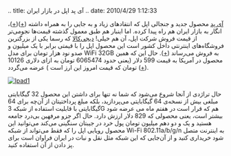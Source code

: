 .. title: آی پد اپل در بازار ایران .. date: 2010/4/29 1:12:33

[آی پد](http://store.apple.com/us/browse/home/shop_ipad/family/ipad)
محصول جدید و جنجالی اپل که انتقاد‌های زیاد و به جایی را به همراه داشته‌
([+](http://www.narenji.ir/tablet-pc----narenji-sections-55/79-tablet/1771-say-no-to-ipad))([+](http://1pezeshk.com/archives/2010/04/hp-slate-vs-ipad.html))،
انگار به بازار ایران هم راه پیدا کرده‌‌. اما اینبار هم طبق معمول گذشته
قیمت‌ها نجومی‌تر از قیمت فروش شرکت اپل‌، آن هم خیلی‌!
[دیجی‌کالا](http://digikala.com) که رسما یکی از بزرگترین فروشگاه‌های
اینترنتی داخل کشور است این محصول اپل را با قیمتی برابر با یک میلیون و
صدو نود هزار تومان برای مدل WiFi 32GB به فروش می‌رساند
([+](http://www.digikala.com/?Products=Notebook&Product=Notebook-Apple-iPad-Wifi-32GB))‌.
حال این که همین محصول در آمریکا به قیمت 599 دلار‌ (‌یعنی حدود 6065474
تومان به ازای دلاری 10126 تومان که قیمت امروز این ارز است ) عرضه می‌گردد
([+](http://store.apple.com/us/browse/home/shop_ipad/family/ipad))‌.

[![](http://shahinism.files.wordpress.com/2010/04/ipad1.png "Ipad1")](http://shahinism.files.wordpress.com/2010/04/ipad1.png)

حال تراژدی از آنجا شروع می‌شود که شما نه تنها برای داشتن این محصول 32
گیگابایتی مبلغی بیش از نسخه‌ی 64 گیگابایتی می‌پردازید‌، بلکه مبلغ
پرداختیتان از آن‌چه برای 64 گیگابایتی با قابلیت استفاده از شبکه 3G هم که
قرار است در هفتم ماه می عرضه شود بیشتر است‌‌، یعنی محصولی که 829 دلار
ارزش دارد‌. حال اگر جزو مرفهین بی‌درد جامعه هستید و یک و دو دهم میلیون
تومان پول خرد در جیبتان سنگینی می‌کند می‌توانید این محصول رویایی اپل را
که فقط می‌تواند از شبکه Wi-Fi 802.11a/b/g/n به اینترنت متصل شود خریداری
کنید و از آن‌جایی که این شبکه مثل نقل و نبات در ایران فراوان است برای پز
دادن از آن استفاده کنید‌.
